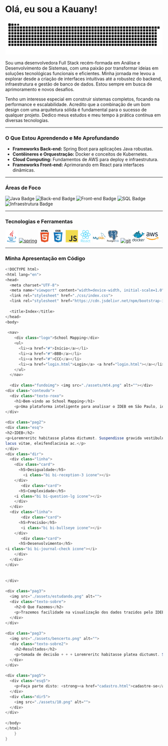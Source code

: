 # Olá, eu sou a Kauany! 

<p align="center">
  <img src="dist/github-contribution-grid-snake.svg" alt="Animação da Snake com minhas contribuições" style="max-width: 100%;"/>
</p>

Sou uma desenvolvedora Full Stack recém-formada em Análise e Desenvolvimento de Sistemas, com uma paixão por transformar ideias em soluções tecnológicas funcionais e eficientes. Minha jornada me levou a explorar desde a criação de interfaces intuitivas até a robustez do backend, infraestrutura e gestão de banco de dados. Estou sempre em busca de aprimoramento e novos desafios.

Tenho um interesse especial em construir sistemas completos, focando na performance e escalabilidade. Acredito que a combinação de um bom design com uma arquitetura sólida é fundamental para o sucesso de qualquer projeto. Dedico meus estudos e meu tempo à prática contínua em diversas tecnologias.

---

###  O Que Estou Aprendendo e Me Aprofundando

* **Frameworks Back-end:** Spring Boot para aplicações Java robustas.
* **Contêineres e Orquestração:** Docker e conceitos de Kubernetes.
* **Cloud Computing:** Fundamentos de AWS para deploy e infraestrutura.
* **Frameworks Front-end:** Aprimorando em React para interfaces dinâmicas.

---

###  Áreas de Foco

<p>
    <img src="https://img.shields.io/badge/JAVA-ED8B00?style=for-the-badge&logo=java&logoColor=white" alt="Java Badge">
    <img src="https://img.shields.io/badge/BACK--END-4285F4?style=for-the-badge&logo=spring&logoColor=white" alt="Back-end Badge">
    <img src="https://img.shields.io/badge/FRONT--END-F7DF1E?style=for-the-badge&logo=javascript&logoColor=black" alt="Front-end Badge">
    <img src="https://img.shields.io/badge/SQL-000000?style=for-the-badge&logo=postgresql&logoColor=white" alt="SQL Badge">
    <img src="https://img.shields.io/badge/INFRAESTRUTURA-232F3E?style=for-the-badge&logo=amazon-aws&logoColor=white" alt="Infraestrutura Badge">
</p>

---

###  Tecnologias e Ferramentas

<p align="left">
    <a href="https://www.java.com" target="_blank" rel="noreferrer"><img src="https://raw.githubusercontent.com/devicons/devicon/master/icons/java/java-original.svg" alt="java" width="40" height="40"/></a>
    <a href="https://spring.io/" target="_blank" rel="noreferrer"><img src="https://www.vectorlogo.zone/logos/springio/springio-icon.svg" alt="spring" width="40" height="40"/></a>
    <a href="https://www.w3.org/html/" target="_blank" rel="noreferrer"><img src="https://raw.githubusercontent.com/devicons/devicon/master/icons/html5/html5-original-wordmark.svg" alt="html5" width="40" height="40"/></a>
    <a href="https://www.w3schools.com/css/" target="_blank" rel="noreferrer"><img src="https://raw.githubusercontent.com/devicons/devicon/master/icons/css3/css3-original-wordmark.svg" alt="css3" width="40" height="40"/></a>
    <a href="https://developer.mozilla.org/en-US/docs/Web/JavaScript" target="_blank" rel="noreferrer"><img src="https://raw.githubusercontent.com/devicons/devicon/master/icons/javascript/javascript-original.svg" alt="javascript" width="40" height="40"/></a>
    <a href="https://react.dev/" target="_blank" rel="noreferrer"><img src="https://raw.githubusercontent.com/devicons/devicon/master/icons/react/react-original-wordmark.svg" alt="react" width="40" height="40"/></a>
    <a href="https://www.mysql.com/" target="_blank" rel="noreferrer"><img src="https://raw.githubusercontent.com/devicons/devicon/master/icons/mysql/mysql-original-wordmark.svg" alt="mysql" width="40" height="40"/></a>
    <a href="https://www.postgresql.org" target="_blank" rel="noreferrer"><img src="https://raw.githubusercontent.com/devicons/devicon/master/icons/postgresql/postgresql-original-wordmark.svg" alt="postgresql" width="40" height="40"/></a>
    <a href="https://git-scm.com/" target="_blank" rel="noreferrer"><img src="https://www.vectorlogo.zone/logos/git-scm/git-scm-icon.svg" alt="git" width="40" height="40"/></a>
    <a href="https://www.docker.com/" target="_blank" rel="noreferrer"><img src="https://raw.githubusercontent.com/devicons/devicon/master/icons/docker/docker-original-wordmark.svg" alt="docker" width="40" height="40"/></a>
    <a href="https://aws.amazon.com" target="_blank" rel="noreferrer"><img src="https://raw.githubusercontent.com/devicons/devicon/master/icons/amazonwebservices/amazonwebservices-original-wordmark.svg" alt="aws" width="40" height="40"/></a>
</p>

---

###  Minha Apresentação em Código

```java
<!DOCTYPE html>
<html lang="en">
<head>
  <meta charset="UTF-8">
  <meta name="viewport" content="width=device-width, initial-scale=1.0">
  <link rel="stylesheet" href="./css/index.css">
  <link rel="stylesheet" href="https://cdn.jsdelivr.net/npm/bootstrap-icons@1.10.5/font/bootstrap-icons.css">

  <title>Index</title>
</head>
<body>
  
 <nav>
    <div class="logo">School Mapping</div>
    <ul>
      <li><a href="#">Início</a></li>
      <li><a href="#">BBB</a></li>
      <li><a href="#">CCC</a></li>
      <li><a href="login.html">Login</a> <a href="login.html"></a></li>
    </ul>
  </nav>

  <div class="fundoimg"> <img src="./assets/mt4.png" alt=""></div>
<div class="conteudo">
  <div class="texto-roxo">
    <h1>Bem-vindo ao School Mapping</h1>
    <p>Uma plataforma inteligente para analisar o IDEB em São Paulo, identificar desigualdades educacionais e apoiar decisões estratégicas na gestão do ensino </div>
</div>

<div class="pag2">
<div class="esq">
<h2>IDEB</h2>
<p>Loremreritc habitasse platea dictumst. Suspendisse gravida vestibulum felis id auctor. Aenean ipsum sapien, euismod et est non, convallis hendrerit sapien. Fusce auctor porta ante quis pulvinar. Pellentesque vel erat ac nulla rhoncus tempus. Mauris mattis dui at blandit dignissim. Maecenas eu placerat erat, vitae varius lectus. Donec gravida faucibus fringilla. Ut et pellentesque est. Pellentesque ac ipsum et lorem mollis iaculis.
lacus vitae, eleifendlacinia ac.</p>
</div>
<div class="dir">
  <div class="linha">
    <div class="card">
      <h5>Desigualdade</h5>
        <i class="bi bi-reception-3 icone"></i>
    </div>
       <div class="card">
      <h5>Complexidade</h5>
    <i class="bi bi-question-lg icone"></i>
    </div>
  </div>
  <div class="linha">
       <div class="card">
      <h5>Precisão</h5>
       <i class="bi bi-bullseye icone"></i>
    </div>
       <div class="card">
      <h5>Desenvolvimento</h5>
<i class="bi bi-journal-check icone"></i>
    </div>
  </div>
</div>


</div>

<div class="pag3">
  <img src="./assets/estudando.png" alt="">
  <div class="texto-sobre">
    <h2>O Que Fazemos</h2>
    <p>Trazemos facilidade na visualização dos dados trazidos pelo IDEB, além de manipulá-los + Loremreritc habitasse platea dictumst. Suspendisse gravida vestibulum felis id auctor. Aenean ipsum sapien, euismod et est non, convallis hendrerit sapien. Fusce auctor porta ante quis pulvinar. Pellentesque vel,</p>
  </div>
</div>

<div class="pag3">
  <img src="./assets/bencerto.png" alt="">
  <div class="texto-sobre2">
    <h2>Resultados</h2>
    <p>tomada de decisão + + + Loremreritc habitasse platea dictumst. Suspendisse gravida vestibulum felis id auctor. Aenean ipsum sapien, euismod et est non, convallis hendrerit sapien. Fusce auctor porta ante quis pulvinar. Pellentesque vel erat ac nulla rhoncus tempus. Mauris mattis dui at blandit dignissim. ,</p>
  </div>
</div>

<div class="pag5">
  <div class="esq5">
    <p>Faça parte disto: <strong><a href="cadastro.html">cadastre-se</a></strong></p>
  </div>
  <div class="dir5">
    <img src="./assets/10.png" alt="">
  </div>
</div>

</body>
</html>
    }
}
